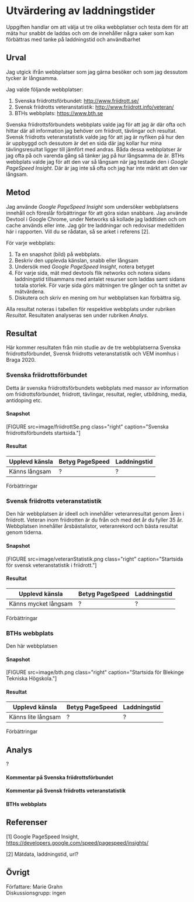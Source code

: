 Utvärdering av laddningstider
=======================

Uppgiften handlar om att välja ut tre olika webbplatser och testa dem för att mäta hur snabbt de laddas och om de innehåller några saker som kan förbättras med tanke på laddningstid och användbarhet

Urval
-----------------------

Jag utgick ifrån webbplatser som jag gärna besöker och som jag dessutom tycker är långsamma.

Jag valde följande webbplatser:  
1. Svenska friidrottsförbundet: http://www.friidrott.se/   
2. Svensk friidrotts veteranstatistik: http://www.friidrott.info/veteran/  
3. BTHs webbplats: https://www.bth.se  

Svenska friidrottsförbundets webbplats valde jag för att jag är där ofta och hittar där all information jag behöver om friidrott, tävlingar och resultat. Svensk friidrotts veteranstatistik valde jag för att jag är nyfiken på hur den är uppbyggd och dessutom är det en sida där jag kollar hur mina tävlingsresultat ligger till jämfört med andras. Båda dessa webbplatser är jag ofta på och varenda gång så tänker jag på hur långsamma de är. BTHs webbplats valde jag för att den var så långsam när jag testade den i *Google PageSpeed Insight*. Där är jag inte så ofta och jag har inte märkt att den var långsam.  


Metod
-----------------------

Jag använde *Google PageSpeed Insight* som undersöker webbplatsens innehåll och föreslår förbättringar för att göra sidan snabbare. Jag använde Devtool i Google Chrome, under Networks så kollade jag laddtiden och om cache används eller inte. Jag gör tre laddningar och redovisar medeltiden här i rapporten. Vill du se rådatan, så se arket i referens [2].

För varje webbplats:  
1. Ta en snapshot (bild) på webbplats.  
2. Beskriv den upplevda känslan, snabb eller långsam  
3. Undersök med *Google PageSpeed Insight*, notera betyget
4. För varje sida, mät med devtools flik networks och notera sidans laddningstid tillsammans med antalet resurser som laddas samt sidans totala storlek. För varje sida görs mätningen tre gånger och ta snittet av mätvärdena.  
5. Diskutera och skriv en mening om hur webbplatsen kan förbättra sig.

Alla resultat noteras i tabellen för respektive webbplats under rubriken *Resultat*. Resultaten analyseras sen under rubriken *Analys*.

Resultat
-----------------------

Här kommer resultaten från min studie av de tre webbplatserna Svenska friidrottsförbundet, Svensk friidrotts veteranstatistik och VEM inomhus i Braga 2020.

### Svenska friidrottsförbundet

Detta är svenska friidrottsförbundets webbplats med massor av information om friidrottsförbundet, friidrott, tävlingar, resultat, regler, utbildning, media, antidoping etc.

#### Snapshot

[FIGURE src=image/friidrottSe.png class="right" caption="Svenska friidrottsförbundets startsida."]

#### Resultat

| Upplevd känsla  | Betyg PageSpeed | Laddningstid |
|------------|--------------|--------------|
| Känns långsam | ? | ? |

Förbättringar


### Svensk friidrotts veteranstatistik

Den här webbplatsen är ideell och innehåller veteranresultat genom åren i friidrott. Veteran inom friidrotten är du från och med det år du fyller 35 år. Webbplatsen innehåller årsbästalistor, veteranrekord och bästa resultat genom tiderna.

#### Snapshot

[FIGURE src=image/veteranStatistik.png class="right" caption="Startsida för svensk veteranstatistik i friidrott."]

#### Resultat

| Upplevd känsla  | Betyg PageSpeed | Laddningstid |
|------------|--------------|--------------|
| Känns mycket långsam | ? | ? |

Förbättringar

### BTHs webbplats

Den här webbplatsen

#### Snapshot

[FIGURE src=image/bth.png class="right" caption="Startsida för Blekinge Tekniska Högskola."]

#### Resultat

| Upplevd känsla  | Betyg PageSpeed | Laddningstid |
|------------|--------------|--------------|
| Känns lite långsam | ? | ? |

Förbättringar

Analys
-----------------------

?

#### Kommentar på Svenska friidrottsförbundet



#### Kommentar på Svensk friidrotts veteranstatistik



#### BTHs webbplats



Referenser
-----------------------

[1] Google PageSpeed Insight, https://developers.google.com/speed/pagespeed/insights/

[2] Mätdata, laddningstid, url?

Övrigt
-----------------------

Författare: Marie Grahn  
Diskussionsgrupp: ingen
